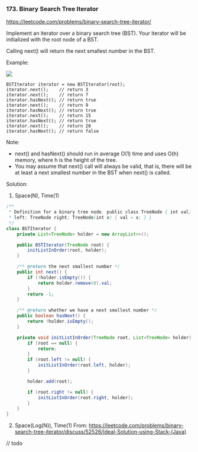 ### 173. Binary Search Tree Iterator

https://leetcode.com/problems/binary-search-tree-iterator/

Implement an iterator over a binary search tree (BST). Your iterator will be initialized with the root node of a BST.

Calling next() will return the next smallest number in the BST.

Example:

![](https://assets.leetcode.com/uploads/2018/12/25/bst-tree.png)
```
BSTIterator iterator = new BSTIterator(root);
iterator.next();    // return 3
iterator.next();    // return 7
iterator.hasNext(); // return true
iterator.next();    // return 9
iterator.hasNext(); // return true
iterator.next();    // return 15
iterator.hasNext(); // return true
iterator.next();    // return 20
iterator.hasNext(); // return false
```
Note:

- next() and hasNext() should run in average O(1) time and uses O(h) memory, where h is the height of the tree.
- You may assume that next() call will always be valid, that is, there will be at least a next smallest number in the BST when next() is called.

Solution:
1. Space(N), Time(1)
```java
/**
 * Definition for a binary tree node. public class TreeNode { int val; TreeNode
 * left; TreeNode right; TreeNode(int x) { val = x; } }
 */
class BSTIterator {
    private List<TreeNode> holder = new ArrayList<>();

    public BSTIterator(TreeNode root) {
        initListInOrder(root, holder);
    }

    /** @return the next smallest number */
    public int next() {
        if (!holder.isEmpty()) {
            return holder.remove(0).val;
        }
        return -1;
    }

    /** @return whether we have a next smallest number */
    public boolean hasNext() {
        return !holder.isEmpty();
    }

    private void initListInOrder(TreeNode root, List<TreeNode> holder) {
        if (root == null) {
            return;
        }
        if (root.left != null) {
            initListInOrder(root.left, holder);
        }

        holder.add(root);

        if (root.right != null) {
            initListInOrder(root.right, holder);
        }
    }
}
```
2. Space(Log(N)), Time(1)
From: https://leetcode.com/problems/binary-search-tree-iterator/discuss/52526/Ideal-Solution-using-Stack-(Java)

// todo
```java
```